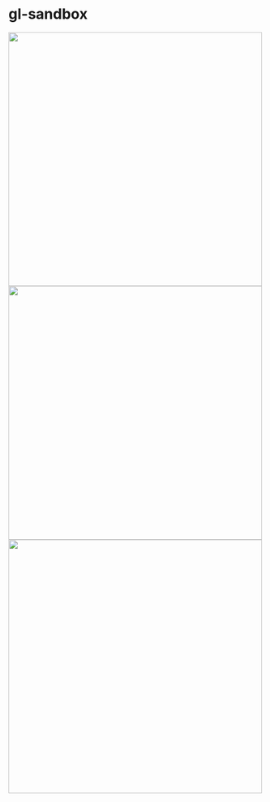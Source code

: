 # gl-sandbox

<img src = "https://media3.giphy.com/media/2f4vMJAmzolDVKKiaX/giphy.gif?cid=790b76112c882ba71ca7d15fc34ede8b272e86eab4252f1f&rid=giphy.gif&ct=g" width=500 height=500>
<img src = "https://media4.giphy.com/media/bWmV1flubzq7O86sbn/giphy.gif?cid=790b761127f592be7112d62158d233df19ac7faa2407a8df&rid=giphy.gif&ct=g" width=500 height=500>
<img src = "https://media2.giphy.com/media/hSQ1PXcqpH4VxAUNfE/giphy.gif?cid=790b7611ef0d858f0528bc89a939ad0b4ca080a09fa3ddf0&rid=giphy.gif&ct=g" width=500 height=500>

